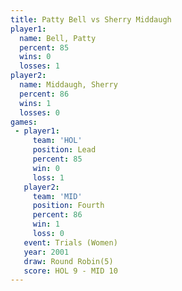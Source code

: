 ```yaml
---
title: Patty Bell vs Sherry Middaugh
player1:                
  name: Bell, Patty     
  percent: 85           
  wins: 0               
  losses: 1             
player2:                
  name: Middaugh, Sherry
  percent: 86           
  wins: 1               
  losses: 0             
games:
 - player1:        
     team: 'HOL'   
     position: Lead
     percent: 85   
     win: 0        
     loss: 1       
   player2:          
     team: 'MID'     
     position: Fourth
     percent: 86     
     win: 1          
     loss: 0         
   event: Trials (Women)
   year: 2001           
   draw: Round Robin(5) 
   score: HOL 9 - MID 10
---
```

